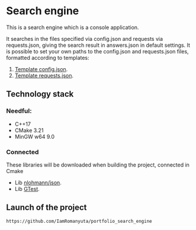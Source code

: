 # Search engine

This is a search engine which is a console application.

It searches in the files specified via config.json and requests via requests.json,
giving the search result in answers.json in default settings. It is possible to
set your own paths to the config.json and requests.json files, formatted according
to templates:
1) [Template config.json](https://github.com/cokoole/search_engine/blob/main/config.json).
2) [Template requests.json](https://github.com/cokoole/search_engine/blob/main/requests.json).

## Technology stack

### Needful:

* C++17
* CMake 3.21
* MinGW w64 9.0

### Connected
These libraries will be downloaded when building the project, connected in Cmake

* Lib [nlohmann/json](https://github.com/nlohmann/json).
* Lib [GTest](https://github.com/google/googletest).

## Launch of the project

```
https://github.com/IamRomanyuta/portfolio_search_engine
```
